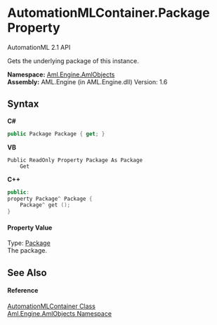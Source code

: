 # AutomationMLContainer.Package Property 
AutomationML 2.1 API 

Gets the underlying package of this instance.

**Namespace:**&nbsp;<a href="N_Aml_Engine_AmlObjects">Aml.Engine.AmlObjects</a><br />**Assembly:**&nbsp;AML.Engine (in AML.Engine.dll) Version: 1.6

## Syntax

**C#**<br />
``` C#
public Package Package { get; }
```

**VB**<br />
``` VB
Public ReadOnly Property Package As Package
	Get
```

**C++**<br />
``` C++
public:
property Package^ Package {
	Package^ get ();
}
```


#### Property Value
Type: <a href="https://docs.microsoft.com/dotnet/api/system.io.packaging.package" target="_parent" rel="noopener noreferrer">Package</a><br />The package.

## See Also


#### Reference
<a href="T_Aml_Engine_AmlObjects_AutomationMLContainer">AutomationMLContainer Class</a><br /><a href="N_Aml_Engine_AmlObjects">Aml.Engine.AmlObjects Namespace</a><br />